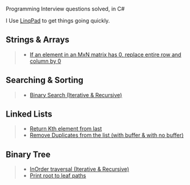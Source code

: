 Programming Interview questions solved, in C#

I Use [LinqPad](https://www.linqpad.net/) to get things going quickly.


Strings & Arrays
----------------

> - [If an element in an MxN matrix has 0, replace entire row and column by 0](https://github.com/amithegde/AlgorithmsAndDataStructures/blob/master/src/If_element_is_zero_replace_entire_row_and_column.cs)

Searching & Sorting
--------------------

> - [Binary Search (Iterative & Recursive)](https://github.com/amithegde/AlgorithmsAndDataStructures/blob/master/src/Binary_Search_Iterative_And_Recursive.cs)

Linked Lists
------------

> - [Return Kth element from last](https://github.com/amithegde/AlgorithmsAndDataStructures/blob/master/src/LinkedList_Kth_last_item.cs)
> - [Remove Duplicates from the list (with buffer & with no buffer)](https://github.com/amithegde/AlgorithmsAndDataStructures/blob/master/src/LinkedList_Remove_Duplicates.cs)

Binary Tree
------------

> - [InOrder traversal (Iterative & Recursive)](https://github.com/amithegde/AlgorithmsAndDataStructures/blob/master/src/BinaryTree_InOrder_Traversal.cs)
> - [Print root to leaf paths](https://github.com/amithegde/AlgorithmsAndDataStructures/blob/master/src/BinaryTree_Print_%20Root_To_Leaf_Paths.cs)
